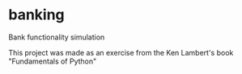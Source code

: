 # banking
Bank functionality simulation

This project was made as an exercise from the Ken Lambert's book "Fundamentals of Python"
